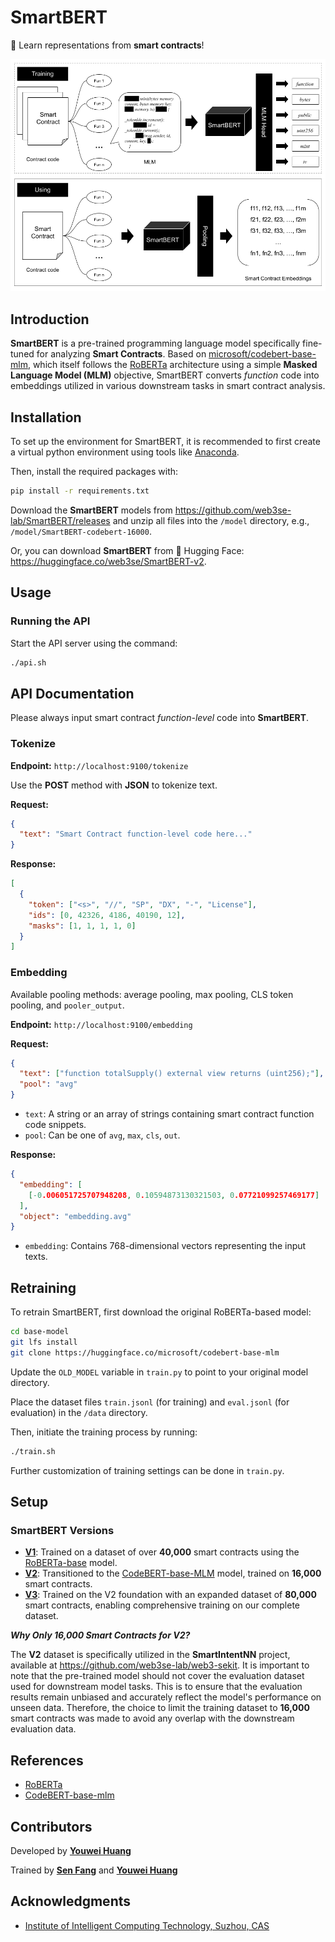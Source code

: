 # SmartBERT

🧐 Learn representations from **smart contracts**!

![SmartBERT Framework](./framework.png)

## Introduction

**SmartBERT** is a pre-trained programming language model specifically fine-tuned for analyzing **Smart Contracts**. Based on [microsoft/codebert-base-mlm](https://huggingface.co/microsoft/codebert-base-mlm), which itself follows the [RoBERTa](https://huggingface.co/facebook/roberta-base) architecture using a simple **Masked Language Model (MLM)** objective, SmartBERT converts _function_ code into embeddings utilized in various downstream tasks in smart contract analysis.

## Installation

To set up the environment for SmartBERT, it is recommended to first create a virtual python environment using tools like [Anaconda](https://www.anaconda.com/).

Then, install the required packages with:

```bash
pip install -r requirements.txt
```

Download the **SmartBERT** models from <https://github.com/web3se-lab/SmartBERT/releases> and unzip all files into the `/model` directory, e.g., `/model/SmartBERT-codebert-16000`.

Or, you can download **SmartBERT** from 🤗 Hugging Face: <https://huggingface.co/web3se/SmartBERT-v2>.

## Usage

### Running the API

Start the API server using the command:

```bash
./api.sh
```

## API Documentation

Please always input smart contract _function-level_ code into **SmartBERT**.

### Tokenize

**Endpoint:** `http://localhost:9100/tokenize`

Use the **POST** method with **JSON** to tokenize text.

**Request:**

```json
{
  "text": "Smart Contract function-level code here..."
}
```

**Response:**

```json
[
  {
    "token": ["<s>", "//", "SP", "DX", "-", "License"],
    "ids": [0, 42326, 4186, 40190, 12],
    "masks": [1, 1, 1, 1, 0]
  }
]
```

### Embedding

Available pooling methods: average pooling, max pooling, CLS token pooling, and `pooler_output`.

**Endpoint:** `http://localhost:9100/embedding`

**Request:**

```json
{
  "text": ["function totalSupply() external view returns (uint256);"],
  "pool": "avg"
}
```

- `text`: A string or an array of strings containing smart contract function code snippets.
- `pool`: Can be one of `avg`, `max`, `cls`, `out`.

**Response:**

```json
{
  "embedding": [
    [-0.006051725707948208, 0.10594873130321503, 0.07721099257469177]
  ],
  "object": "embedding.avg"
}
```

- `embedding`: Contains 768-dimensional vectors representing the input texts.

## Retraining

To retrain SmartBERT, first download the original RoBERTa-based model:

```bash
cd base-model
git lfs install
git clone https://huggingface.co/microsoft/codebert-base-mlm
```

Update the `OLD_MODEL` variable in `train.py` to point to your original model directory.

Place the dataset files `train.jsonl` (for training) and `eval.jsonl` (for evaluation) in the `/data` directory.

Then, initiate the training process by running:

```bash
./train.sh
```

Further customization of training settings can be done in `train.py`.

## Setup

### SmartBERT Versions

- **[V1](https://huggingface.co/web3se/SmartBERT)**: Trained on a dataset of over **40,000** smart contracts using the [RoBERTa-base](https://huggingface.co/FacebookAI/roberta-base) model.
- **[V2](https://huggingface.co/web3se/SmartBERT-v2)**: Transitioned to the [CodeBERT-base-MLM](https://huggingface.co/microsoft/codebert-base-mlm) model, trained on **16,000** smart contracts.
- **[V3](https://huggingface.co/web3se/SmartBERT-v3)**: Trained on the V2 foundation with an expanded dataset of **80,000** smart contracts, enabling comprehensive training on our complete dataset.

**_Why Only 16,000 Smart Contracts for V2?_**

The **V2** dataset is specifically utilized in the **SmartIntentNN** project, available at <https://github.com/web3se-lab/web3-sekit>. It is important to note that the pre-trained model should not cover the evaluation dataset used for downstream model tasks. This is to ensure that the evaluation results remain unbiased and accurately reflect the model's performance on unseen data. Therefore, the choice to limit the training dataset to **16,000** smart contracts was made to avoid any overlap with the downstream evaluation data.

## References

- [RoBERTa](https://huggingface.co/facebook/roberta-base)
- [CodeBERT-base-mlm](https://huggingface.co/microsoft/codebert-base-mlm)

## Contributors

Developed by **[Youwei Huang](https://www.devil.ren)**

Trained by **[Sen Fang](https://github.com/TomasAndersonFang)** and **[Youwei Huang](https://www.devil.ren)**

## Acknowledgments

- [Institute of Intelligent Computing Technology, Suzhou, CAS](http://iict.ac.cn)
